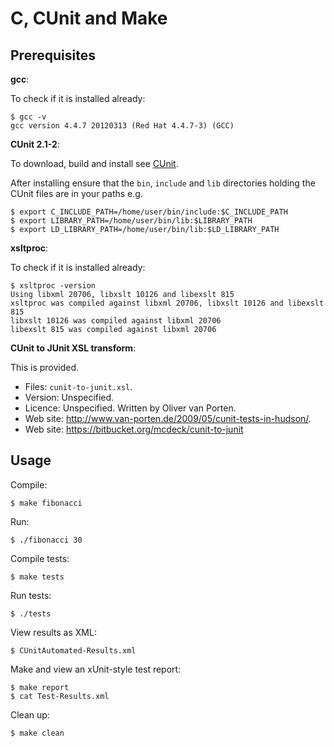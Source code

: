 C, CUnit and Make
=================

Prerequisites
-------------

**gcc**:

To check if it is installed already:

    $ gcc -v
    gcc version 4.4.7 20120313 (Red Hat 4.4.7-3) (GCC) 

**CUnit 2.1-2**:

To download, build and install see [CUnit](http://cunit.sourceforge.net/).

After installing ensure that the `bin`, `include` and `lib`
directories holding the CUnit files are in your paths e.g.

    $ export C_INCLUDE_PATH=/home/user/bin/include:$C_INCLUDE_PATH
    $ export LIBRARY_PATH=/home/user/bin/lib:$LIBRARY_PATH
    $ export LD_LIBRARY_PATH=/home/user/bin/lib:$LD_LIBRARY_PATH

**xsltproc**:

To check if it is installed already:

    $ xsltproc -version
    Using libxml 20706, libxslt 10126 and libexslt 815
    xsltproc was compiled against libxml 20706, libxslt 10126 and libexslt 815
    libxslt 10126 was compiled against libxml 20706
    libexslt 815 was compiled against libxml 20706

**CUnit to JUnit XSL transform**:

This is provided.

* Files: `cunit-to-junit.xsl`.
* Version: Unspecified.
* Licence: Unspecified. Written by Oliver van Porten.
* Web site: http://www.van-porten.de/2009/05/cunit-tests-in-hudson/. 
* Web site: https://bitbucket.org/mcdeck/cunit-to-junit

Usage
-----

Compile:

    $ make fibonacci

Run:

    $ ./fibonacci 30

Compile tests:

    $ make tests

Run tests:

    $ ./tests

View results as XML:

    $ CUnitAutomated-Results.xml 

Make and view an xUnit-style test report:

    $ make report
    $ cat Test-Results.xml

Clean up:

    $ make clean
